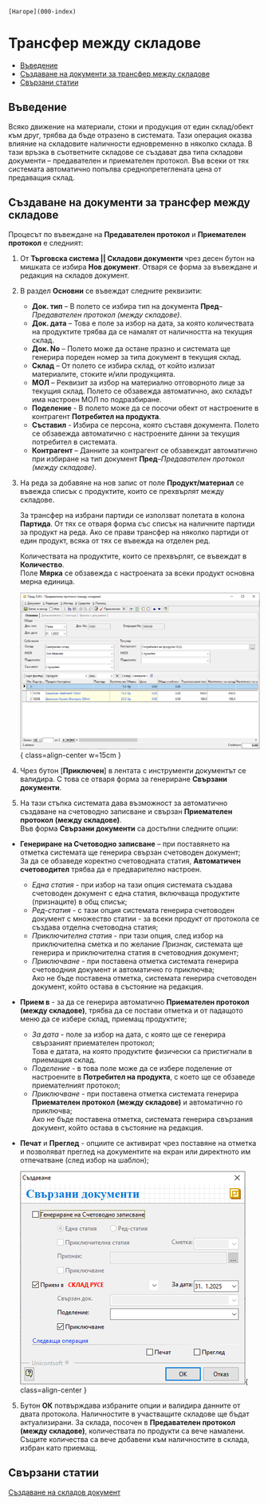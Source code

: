 ```{only} html
[Нагоре](000-index)
```

# **Трансфер между складове**

- [Въведение](#въведение)  
- [Създаване на документи за трансфер между складове](#създаване-на-документи-за-трансфер-между-складове)  
- [Свързани статии](#свързани-статии)  

## **Въведение**

Всяко движение на материали, стоки и продукция от един склад/обект към друг, трябва да бъде отразено в системата. Тази операция оказва влияние на складовите наличности едновременно в няколко склада. В тази връзка в съответните складове се създават два типа складови документи – предавателен и приемателен протокол. Във всеки от тях системата автоматично попълва среднопретеглената цена от предаващия склад. 

## **Създаване на документи за трансфер между складове**

Процесът по въвеждане на **Предавателен протокол** и **Приемателен протокол** е следният:

1) От **Търговска система || Складови документи** чрез десен бутон на мишката се избира **Нов документ**. Отваря се форма за въвеждане и редакция на складов документ. 

2)  В раздел **Основни** се въвеждат следните реквизити:  

    - **Док. тип** – В полето се избира тип на документа **Пред**–*Предавателен протокол (между складове)*.  
    - **Док. дата** – Това е поле за избор на дата, за която количествата на продуктите трябва да се намалят от наличността на текущия склад.  
    - **Док. No** – Полето може да остане празно и системата ще генерира пореден номер за типа документ в текущия склад.  
    - **Склад** – От полето се избира склад, от който излизат материалите, стоките и/или продукцията.  
    - **МОЛ** – Реквизит за избор на материално отговорното лице за текущия склад. Полето се обзавежда автоматично, ако складът има настроен МОЛ по подразбиране.  
    - **Поделение** - В полето може да се посочи обект от настроените в контрагент **Потребител на продукта**.  
    - **Съставил** - Избира се персона, която съставя документа. Полето се обзавежда автоматично с настроените данни за текущия потребител в системата.  
    - **Контрагент** – Данните за контрагент се обзавеждат автоматично при избиране на тип документ **Пред**–*Предавателен протокол (между складове)*.   

3) На реда за добавяне на нов запис от поле **Продукт/материал** се въвежда списък с продуктите, които се прехвърлят между складове.  
 
    За трансфер на избрани партиди се използват полетата в колона **Партида**. От тях се отваря форма със списък на наличните партиди за продукт на реда. Ако се прави трансфер на няколко партиди от един продукт, всяка от тях се въвежда на отделен ред.  

    Количествата на продуктите, които се прехвърлят, се въвеждат в **Количество**.   
    Поле **Мярка** се обзавежда с настроената за всеки продукт основна мерна единица.  

   ![](903-transfer1.png){ class=align-center w=15cm }

3) Чрез бутон [**Приключен**] в лентата с инструменти документът се валидира. С това се отваря форма за генериране **Свързани документи**.    

4) На тази стъпка системата дава възможност за автоматично създаване на счетоводно записване и свързан **Приемателен протокол (между складове)**.  
Във форма **Свързани документи** са достъпни следните опции:  

- **Генериране на Счетоводно записване** – при поставянето на отметка системата ще генерира свързан счетоводен документ;  
За да се обзаведе коректно счетоводната статия, **Автоматичен счетоводител** трябва да е предварително настроен.  
    - *Една статия* - при избор на тази опция системата създава счетоводен документ с една статия, включваща продуктите (признаците) в общ списък;  
    - *Ред-статия* - с тази опция системата генерира счетоводен документ с множество статии - за всеки продукт от протокола се създава отделна счетоводна статия;   
    - *Приключителна статия* - при тази опция, след избор на приключителна сметка и по желание *Признак*, системата ще генерира и приключителна статия в счетоводния документ;  
    - *Приключване* - при поставена отметка системата генерира счетоводния документ и автоматично го приключва;  
    Ако не бъде поставена отметка, системата генерира счетоводен документ, който остава в състояние на редакция.  

- **Прием в** - за да се генерира автоматично **Приемателен протокол (между складове)**, трябва да се постави отметка и от падащото меню да се избере склад, приемащ продуктите;  
    - *За дата* - поле за избор на дата, с която ще се генерира свързаният приемателен протокол;  
    Това е датата, на която продуктите физически са пристигнали в приемащия склад.
    - *Поделение* - в това поле може да се избере поделение от настроените в **Потребител на продукта**, с което ще се обзаведе приемателният протокол;  
    - *Приключване* - при поставена отметка системата генерира **Приемателен протокол (между складове)** и автоматично го приключва;  
    Ако не бъде поставена отметка, системата генерира свързания документ, който остава в състояние на редакция.

- **Печат** и **Преглед** - опциите се активират чрез поставяне на отметка и позволяват преглед на документите на екран или директното им отпечатване (след избор на шаблон);   

    ![](903-transfer2.png){ class=align-center }

5) Бутон **ОК** потвърждава избраните опции и валидира данните от двата протокола. Наличностите в участващите складове ще бъдат актуализирани. За склада, посочен в **Предавателен протокол (между складове)**, количествата по продукти са вече намалени. Същите количества са вече добавени към наличностите в склада, избран като приемащ.   

## **Свързани статии**

[Създаване на складов документ](001-warehouse.md)